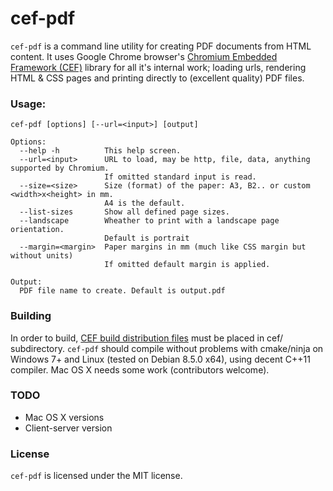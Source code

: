 # cef-pdf

`cef-pdf` is a command line utility for creating PDF documents from HTML content. It uses Google Chrome browser's [Chromium Embedded Framework (CEF)](https://bitbucket.org/chromiumembedded/cef/overview) library for all it's internal work; loading urls, rendering HTML & CSS pages and printing directly to (excellent quality) PDF files.

### Usage:

    cef-pdf [options] [--url=<input>] [output]

    Options:
      --help -h          This help screen.
      --url=<input>      URL to load, may be http, file, data, anything supported by Chromium.
                         If omitted standard input is read.
      --size=<size>      Size (format) of the paper: A3, B2.. or custom <width>x<height> in mm.
                         A4 is the default.
      --list-sizes       Show all defined page sizes.
      --landscape        Wheather to print with a landscape page orientation.
                         Default is portrait
      --margin=<margin>  Paper margins in mm (much like CSS margin but without units)
                         If omitted default margin is applied.

    Output:
      PDF file name to create. Default is output.pdf

### Building

In order to build, [CEF build distribution files](http://opensource.spotify.com/cefbuilds/index.html) must be placed in cef/ subdirectory. `cef-pdf` should compile without problems with cmake/ninja on Windows 7+ and Linux (tested on Debian 8.5.0 x64), using decent C++11 compiler. Mac OS X needs some work (contributors welcome).

### TODO

 - Mac OS X versions
 - Client-server version

### License

`cef-pdf` is licensed under the MIT license.
